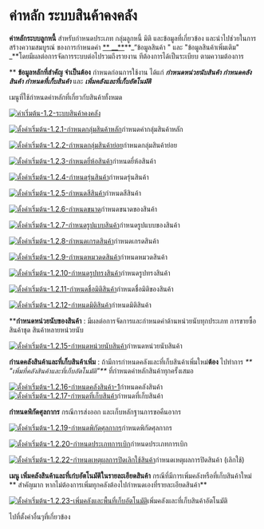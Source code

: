 # ค่าหลัก ระบบสินค้าคงคลัง

**ค่าหลักระบบลูกหนี้** สำหรับกำหนดประเภท กลุ่มลูกหนี้ มิติ
และข้อมูลที่เกี่ยวข้อง และนำไปช่วยในการสร้างความสมบูรณ์ ของการกำหนดค่า [**
__**](http://www.smlaccount.com/manual/?page_id=992)**_“ข้อมูลสินค้า " และ
"ข้อมูลสินค้าเพิ่มเติม" _**โดยมีผลต่อการจัดการระบบต่อไปรวมถึงรายงาน
ทีต้องการได้เป็นระเบียบ ตามความต้องการ

** **ข้อมูลหลักที่สำคัญ จำเป็นต้อง** กำหนดก่อนการใช้งาน ได้แก่
**_กำหนดหน่วยนับสินค้า กำหนดคลังสินค้า กำหนดที่เก็บสินค้า_** และ
_**เพิ่มคลังและที่เก็บอัตโนมัติ**_

เมนูที่ใช้กำหนดค่าหลักที่เกี่ยวกับสินค้าทั้งหมด

[![ค่าเริ่มต้น-1.2-ระบบสินค้าคงคลัง](/images/ค่าเริ่มต้น-1.2-ระบบสินค้าคงคลัง.jpg)](/images/ค่าเริ่มต้น-1.2-ระบบสินค้าคงคลัง.jpg)



[![ตั้งค่าเริ่มต้น-1.2.1-กำหนดกลุ่มสินค้าหลัก](/images/ตั้งค่าเริ่มต้น-1.2.1-กำหนดกลุ่มสินค้าหลัก.jpg)](/images/ตั้งค่าเริ่มต้น-1.2.1-กำหนดกลุ่มสินค้าหลัก.jpg)กำหนดค่ากลุ่มสินค้าหลัก



[![ตั้งค่าเริ่มต้น-1.2.2-กำหนดกลุ่มสินค้าย่อย](/images/ตั้งค่าเริ่มต้น-1.2.2-กำหนดกลุ่มสินค้าย่อย.jpg)](/images/ตั้งค่าเริ่มต้น-1.2.2-กำหนดกลุ่มสินค้าย่อย.jpg)กำหนดกลุ่มสินค้าย่อย



[![ตั้งค่าเริ่มต้น-1.2.3-กำหนดยี่ห้อสินค้า](/images/ตั้งค่าเริ่มต้น-1.2.3-กำหนดยี่ห้อสินค้า.jpg)](/images/ตั้งค่าเริ่มต้น-1.2.3-กำหนดยี่ห้อสินค้า.jpg)กำหนดยี่ห้อสินค้า



[![ตั้งค่าเริ่มต้น-1.2.4-กำหนดรุ่นสินค้า](/images/ตั้งค่าเริ่มต้น-1.2.4-กำหนดรุ่นสินค้า.jpg)](/images/ตั้งค่าเริ่มต้น-1.2.4-กำหนดรุ่นสินค้า.jpg)กำหนดรุ่นสินค้า



[![ตั้งค่าเริ่มต้น-1.2.5-กำหนดสีสินค้า](/images/ตั้งค่าเริ่มต้น-1.2.5-กำหนดสีสินค้า.jpg)](/images/ตั้งค่าเริ่มต้น-1.2.5-กำหนดสีสินค้า.jpg)กำหนดสีสินค้า



[![ตั้งค่าเริ่มต้น-1.2.6-กำหนดขนาด](/images/ตั้งค่าเริ่มต้น-1.2.6-กำหนดขนาด.jpg)](/images/ตั้งค่าเริ่มต้น-1.2.6-กำหนดขนาด.jpg)กำหนดขนาดของสินค้า



[![ตั้งค่าเริ่มต้น-1.2.7-กำหนดรูปแบบสินค้า](/images/ตั้งค่าเริ่มต้น-1.2.7-กำหนดรูปแบบสินค้า.jpg)](/images/ตั้งค่าเริ่มต้น-1.2.7-กำหนดรูปแบบสินค้า.jpg)กำหนดรูปแบบของสินค้า



[![ตั้งค่าเริ่มต้น-1.2.8-กำหนดเกรดสินค้า](/images/ตั้งค่าเริ่มต้น-1.2.8-กำหนดเกรดสินค้า.jpg)](/images/ตั้งค่าเริ่มต้น-1.2.8-กำหนดเกรดสินค้า.jpg)กำหนดเกรดสินค้า



[![ตั้งค่าเริ่มต้น-1.2.9-กำหนดหมวดดสินค้า](/images/ตั้งค่าเริ่มต้น-1.2.9-กำหนดหมวดดสินค้า.jpg)](/images/ตั้งค่าเริ่มต้น-1.2.9-กำหนดหมวดดสินค้า.jpg)กำหนดหมวดสินค้า



[![ตั้งค่าเริ่มต้น-1.2.10-กำหนดรูปทรงสินค้า](/images/ตั้งค่าเริ่มต้น-1.2.10-กำหนดรูปทรงสินค้า.jpg)](/images/ตั้งค่าเริ่มต้น-1.2.10-กำหนดรูปทรงสินค้า.jpg)กำหนดรูปทรงสินค้า



[![ตั้งค่าเริ่มต้น-1.2.11-กำหนดชื่อมิติสินค้า](/images/ตั้งค่าเริ่มต้น-1.2.11-กำหนดชื่อมิติสินค้า.jpg)](/images/ตั้งค่าเริ่มต้น-1.2.11-กำหนดชื่อมิติสินค้า.jpg)กำหนดชื่อมิติของสินค้า



[![ตั้งค่าเริ่มต้น-1.2.12-กำหนดมิติสินค้า](/images/ตั้งค่าเริ่มต้น-1.2.12-กำหนดมิติสินค้า.jpg)](/images/ตั้งค่าเริ่มต้น-1.2.12-กำหนดมิติสินค้า.jpg)กำหนดมิติสินค้า

****กำหนดหน่วยนับของสินค้า** :
มีผลต่อการจัดการและกำหนดค่าด้านหน่วยนับทุกประเภท การขายซื้อ สินค้าชุด
สินค้าหลายหน่วยนับ

[![ตั้งค่าเริ่มต้น-1.2.15-กำหนดหน่วยนับสินค้า](/images/ตั้งค่าเริ่มต้น-1.2.15-กำหนดหน่วยนับสินค้า.jpg)](/images/ตั้งค่าเริ่มต้น-1.2.15-กำหนดหน่วยนับสินค้า.jpg)กำหนดหน่วยนับสินค้า



**กำนดคลังสินค้าและที่เก็บสินค้าเพิ่ม** :
ถ้ามีการกำหนดคลังและที่เก็บสินค้าเพิ่มใหม่**ต้อง** ไปทำการ  _**
"เพิ่มที่คลังสินค้าและที่เก็บอัตโนมัติ"**_ ที่กำหนดค่าหลักสินค้าทุกครั้งเสมอ

[![ตั้งค่าเริ่มต้น-1.2.16-กำหนดคลังสินค้า-1](/images/ตั้งค่าเริ่มต้น-1.2.16-กำหนดคลังสินค้า-1.jpg)](/images/ตั้งค่าเริ่มต้น-1.2.16-กำหนดคลังสินค้า-1.jpg)กำหนดคลังสินค้า
[![ตั้งค่าเริ่มต้น-1.2.17-กำหนดที่เก็บสินค้า](/images/ตั้งค่าเริ่มต้น-1.2.17-กำหนดที่เก็บสินค้า.jpg)](/images/ตั้งค่าเริ่มต้น-1.2.17-กำหนดที่เก็บสินค้า.jpg)กำหนดที่เก็บสินค้า

**กำหนดพิกัดศุลกากร** กรณีการส่งออก และเก็บหลักฐานการขอคืนอากร

[![ตั้งค่าเริ่มต้น-1.2.19-กำหนดพิกัดศุลกากร](/images/ตั้งค่าเริ่มต้น-1.2.19-กำหนดพิกัดศุลกากร.jpg)](/images/ตั้งค่าเริ่มต้น-1.2.19-กำหนดพิกัดศุลกากร.jpg)กำหนดพิกัดศุลกากร



[![ตั้งค่าเริ่มต้น-1.2.20-กำหนดประเภทการเบิก](/images/ตั้งค่าเริ่มต้น-1.2.20-กำหนดประเภทการเบิก.jpg)](/images/ตั้งค่าเริ่มต้น-1.2.20-กำหนดประเภทการเบิก.jpg)กำหนดประเภทการเบิก



[![ตั้งค่าเริ่มต้น-1.2.22-กำหนดเหตุผลการปิดเลิกใช้สินค้า](/images/ตั้งค่าเริ่มต้น-1.2.22-กำหนดเหตุผลการปิดเลิกใช้สินค้า.jpg)](/images/ตั้งค่าเริ่มต้น-1.2.22-กำหนดเหตุผลการปิดเลิกใช้สินค้า.jpg)กำหนดเหตุผลการปิดสินค้า
(เลิกใช้)

**เมนู เพิ่มคลังสินค้าและที่เก๋บอัตโนมัติในรายละเอียดสินค้า**
กรณีที่มีการเพิ่มคลังหรือที่เก็บสินค้าใหม่ ** สำคัญมาก
หากไม่ต้องการเพิ่มทุกคลังต้องไปกำหนดเองที่รายละเอียดสินค้า**

[![ตั้งค่าเริ่มต้น-1.2.23-เพิ่มคลังและพื้นที่เก็บอัตโนมัติ](/images/ตั้งค่าเริ่มต้น-1.2.23-เพิ่มคลังและพื้นที่เก็บอัตโนมัติ.jpg)](/images/ตั้งค่าเริ่มต้น-1.2.23-เพิ่มคลังและพื้นที่เก็บอัตโนมัติ.jpg)เพิ่มคลังและที่เก็บสินค้าอัตโนมัติ



ไปที่ตั้งค่าอื่นๆที่เกี่ยวข้อง









